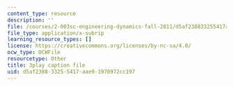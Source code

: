 ```yaml
---
content_type: resource
description: ''
file: /courses/2-003sc-engineering-dynamics-fall-2011/d5af238833255417aae91970972cc197_9_d8CQrCYUw.vtt
file_type: application/x-subrip
learning_resource_types: []
license: https://creativecommons.org/licenses/by-nc-sa/4.0/
ocw_type: OCWFile
resourcetype: Other
title: 3play caption file
uid: d5af2388-3325-5417-aae9-1970972cc197
---
```

